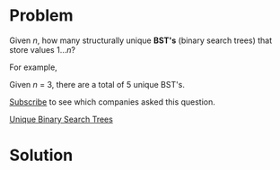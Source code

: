 
# Problem

Given _n_, how many structurally unique **BST's** (binary search trees) that
store values 1..._n_?

For example,

Given _n_ = 3, there are a total of 5 unique BST's.

[Subscribe](/subscribe/) to see which companies asked this question.



[Unique Binary Search Trees](https://leetcode.com/problems/unique-binary-search-trees)

# Solution



